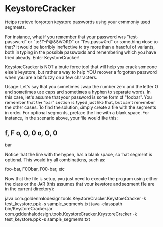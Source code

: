 KeystoreCracker
===============

Helps retrieve forgotten keystore passwords using your commonly used segments.

For instance, what if you remember that your password was "test-password" or "te5T-P@SSWORD"
or "Testpassw0rd" or something close to that?  It would be horribly ineffective to try more
than a handful of variants, both in typing in the possible passwords and remembering which
you have tried already.  Enter KeystoreCracker!

KeystoreCracker is NOT a brute force tool that will help you crack someone else's keystore, but
rather a way to help YOU recover a forgotten password when you are a bit fuzzy on a few
characters.

Usage:
Let's say that you sometimes swap the number zero and the letter O and sometimes use
caps and sometimes a hyphen to separate words.  In this case, let's assume that your password
is some form of "foobar".  You remember that the "bar" section is typed just like that, but
can't remember the other cases.  To find the solution, simply create a file with the segments in
order.  For optional segments, preface the line with a blank space.  For instance, in the scenario
above, your file would like this:

f, F
o, O, 0
o, O, 0
 -
bar

Notice that the line with the hypen, has a blank space, so that segment is optional.  This would try
all combinations, such as:

foo-bar, F0Obar, F00-bar, etc

Now that the file is setup, you just need to execute the program using either the class or the JAR
(this assumes that your keystore and segment file are in the current directory):

java com.goldenhalodesign.tools.KeystoreCracker.KeystoreCracker -k test_keystore.ppk -s sample_segments.txt
java -classpath bin/KeystoreCracker.jar com.goldenhalodesign.tools.KeystoreCracker.KeystoreCracker -k test_keystore.ppk -s sample_segments.txt